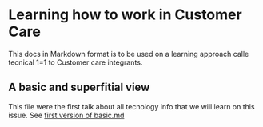 # Learning how to work in Customer Care

This docs in Markdown format is to be used on a learning approach calle tecnical 1=1 to Customer care integrants.

## A basic and superfitial view

This file were the first talk about all tecnology info that we will learn on this issue.
See [first version of basic.md](basic.md)
